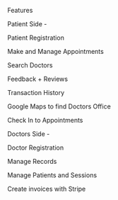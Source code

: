 Features

Patient Side -

Patient Registration

Make and Manage Appointments

Search Doctors 

Feedback + Reviews 

Transaction History

Google Maps to find Doctors Office

Check In to Appointments


Doctors Side -

Doctor Registration 

Manage Records

Manage Patients and Sessions

Create invoices with Stripe
